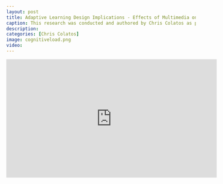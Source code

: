 ```yaml
---
layout: post
title: Adaptive Learning Design Implications - Effects of Multimedia on Learning Efficacy and Cognitive Load
caption: This research was conducted and authored by Chris Colatos as part of a collaborative project between The University of Edinburgh and Columbia University. Supervised by field-leading scholars Professors Ryan S. Baker (Penn GSE) and Dragan Gašević (Monash University).
description: 
categories: [Chris Colatos]
image: cognitiveload.png
video: 
---
```

<iframe width="560" height="315" src="https://www.youtube-nocookie.com/embed/sPlRW9tUY48?si=k9ScCLGrwNsxLStG" title="YouTube video player" frameborder="0" allow="accelerometer; autoplay; clipboard-write; encrypted-media; gyroscope; picture-in-picture; web-share" allowfullscreen></iframe>
